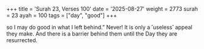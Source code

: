 +++
title = 'Surah 23, Verses 100'
date = '2025-08-27'
weight = 2773
surah = 23
ayah = 100
tags = ["day", "good"]
+++

so I may do good in what I left behind.” Never! It is only a ˹useless˺ appeal they make. And there is a barrier behind them until the Day they are resurrected. 